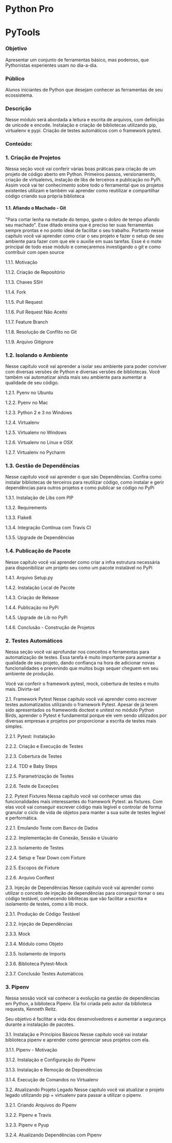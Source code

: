 # Python Pro

# PyTools

### Objetivo
Apresentar um conjunto de ferramentas básico, mas poderoso, que Pythonistas experientes usam no dia-a-dia.

### Público
Alunos iniciantes de Python que desejam conhecer as ferramentas de seu ecossistema.

### Descrição
Nesse módulo será abordada a leitura e escrita de arquivos, com definição de unicode e encode. 
Instalação e criação de bibliotecas utilizando pip, virtualenv e pypi. Criação de testes automáticos com o framework pytest.


### Conteúdo:

### 1. Criação de Projetos
Nessa seção você vai conferir várias boas práticas para criação de um projeto de código aberto em Python. Primeiros passos, versionamento, criação de virtualenvs, instação de libs de terceiros e publicação no PyPi. Assim você vai ter conhecimento sobre todo o ferramental que os projetos existentes utilizam e também vai aprender como reutilizar e compartilhar código criando sua própria biblioteca

#### 1.1. Afiando o Machado - Git
"Para cortar lenha na metade do tempo, gaste o dobro de tempo afiando seu machado". Esse ditado ensina que é preciso ter suas ferramentas sempre prontas e no ponto ideal de facilitar o seu trabalho. Portanto nesse capítulo você vai aprender como criar o seu projeto e fazer o setup de seu ambiente para fazer com que ele o auxilie em suas tarefas. Esse é o mote principal de todo esse módulo e começaremos investigando o git e como contribuir com open source

1.1.1. Motivação

1.1.2. Criação de Repositório

1.1.3. Chaves SSH

1.1.4. Fork

1.1.5. Pull Request

1.1.6. Pull Request Não Aceito

1.1.7. Feature Branch

1.1.8. Resolução de Conflito no Git

1.1.9. Arquivo Gitignore

### 1.2. Isolando o Ambiente
Nesse capítulo você vai aprender a isolar seu ambiente para poder conviver com diversas versões de Python e diversas versões de bibliotecas. Você também vai automatizar ainda mais seu ambiente para aumentar a qualidade de seu código.

1.2.1. Pyenv no Ubuntu

1.2.2. Pyenv no Mac

1.2.3. Python 2 e 3 no Windows

1.2.4. Virtualenv

1.2.5. Virtualenv no Windows

1.2.6. Virtualenv no Linux e OSX

1.2.7. Virtualenv no Pycharm

### 1.3. Gestão de Dependências
Nesse capítulo você vai aprender o que são Dependências. Confira como instalar bibliotecas de terceiros para reutilizar código, como instalar e gerir dependências para outros projetos e como publicar se código no PyPi

1.3.1. Instalação de Libs com PIP

1.3.2. Requirements

1.3.3. Flake8

1.3.4. Integração Contínua com Travis CI

1.3.5. Upgrade de Dependências

### 1.4. Publicação de Pacote
Nesse capítulo você vai aprender como criar a infra estrutura necessária para disponibilizar um projeto seu como um pacote instalável no PyPi

1.4.1. Arquivo Setup.py

1.4.2. Instalação Local de Pacote

1.4.3. Criação de Release

1.4.4. Publicação no PyPi

1.4.5. Upgrade de Lib no PyPi

1.4.6. Conclusão - Construção de Projetos

### 2. Testes Automáticos
Nessa seção você vai aprofundar nos conceitos e ferramentas para automatização de testes. Essa tarefa é muito importante para aumentar a qualidade de seu projeto, dando confiança na hora de adicionar novas funcionalidades e prevenindo que muitos bugs sequer cheguem em seu ambiente de produção.

Você vai conferir o framework pytest, mock, cobertura de testes e muito mais. Divirta-se!

2.1. Framework Pytest
Nesse capítulo você vai aprender como escrever testes automatizados utilizando o framework Pytest. Apesar de já terem sido apresentados os framewords doctest e unitest no módulo Python Birds, aprender o Pytest é fundamental porque ele vem sendo utilizados por diversas empresas e projetos por proporcionar a escrita de testes mais simples.

2.2.1. Pytest: Instalação

2.2.2. Criação e Execução de Testes

2.2.3.  Cobertura de Testes

2.2.4. TDD e Baby Steps

2.2.5. Parametrização de Testes

2.2.6. Teste de Exceções

2.2. Pytest Fixtures
Nessa capítulo você vai conhecer umas das funcionalidades mais interessantes do framework Pytest: as fixtures. Com elas você vai conseguir escrever código mais legível e controlar de forma granular o ciclo de vida de objetos para manter a sua suite de testes legível e performática.

2.2.1. Emulando Teste com Banco de Dados

2.2.2. Implementação de Conexão, Sessão e Usuário

2.2.3. Isolamento de Testes

2.2.4. Setup e Tear Down com Fixture

2.2.5. Escopos de Fixture

2.2.6. Arquivo Conftest

2.3. Injeção de Dependências
Nesse capitulo você vai aprender como utilizar o conceito de injeção de dependências para conseguir tornar o seu código testável, conhecendo biblitecas que vão facilitar a escrita e isolamento de testes, como a lib mock.

2.3.1. Produção de Código Testável

2.3.2. Injeção de Dependências

2.3.3. Mock

2.3.4. Módulo como Objeto

2.3.5. Isolamento de Imports

2.3.6. Biblioteca Pytest-Mock

2.3.7. Conclusão Testes Automáticos

### 3. Pipenv
Nessa sessão você vai conhecer a evolução na gestão de dependências em Python, a biblioteca Pipenv. Ela foi criada pelo autor da biblioteca requests, Kenneth Reitz.

Seu objetivo é facilitar a vida dos desenvolvedores e aumentar a segurança durante a instalação de pacotes.

3.1. Instalação e Princípios Básicos
Nesse capítulo você vai instalar biblioteca pipenv e aprender como gerenciar seus projetos com ela.

3.1.1. Pipenv - Motivação

3.1.2. Instalação e Configuração do Pipenv

3.1.3. Instalação e Remoção de Dependências

3.1.4. Execução de Comandos no Virtualenv

3.2. Atualizando Projeto Legado
Nesse capítulo você vai atualizar o projeto legado utilizando pip + virtualenv para passar a utilizar o pipenv.

3.2.1. Criando Arquivos do Pipenv

3.2.2. Pipenv e Travis

3.2.3. Pipenv e Pyup

3.2.4. Atualizando Dependências com Pipenv
